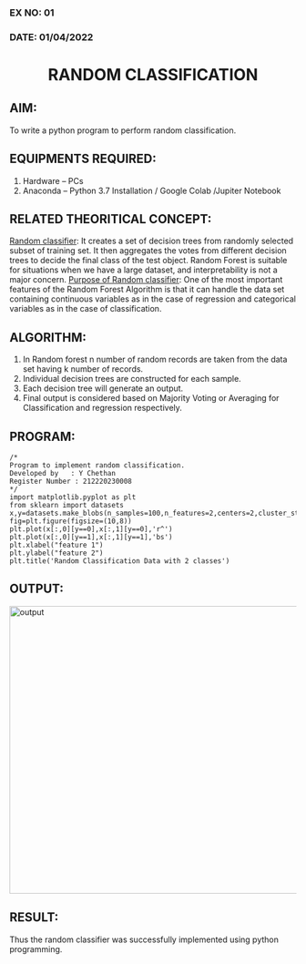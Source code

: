 ### EX NO: 01
### DATE: 01/04/2022
# <p align="center">RANDOM CLASSIFICATION<p/>
## AIM:
To write a python program to perform random classification.
## EQUIPMENTS REQUIRED:
1. Hardware – PCs
2. Anaconda – Python 3.7 Installation / Google Colab /Jupiter Notebook 
## RELATED THEORITICAL CONCEPT:
<ins>Random classifier</ins>: It creates a set of decision trees from randomly selected subset of training set. It then aggregates the votes from different decision trees to decide the final class of the test object. Random Forest is suitable for situations when we have a large dataset, and interpretability is not a major concern.
<ins>Purpose of Random classifier</ins>: One of the most important features of the Random Forest Algorithm is that it can handle the data set containing continuous variables as in the case of regression and categorical variables as in the case of classification.
## ALGORITHM:
1. In Random forest n number of random records are taken from the data set having k number of records.
2. Individual decision trees are constructed for each sample.
3. Each decision tree will generate an output.
4. Final output is considered based on Majority Voting or Averaging for Classification and regression respectively.
## PROGRAM:
```
/*
Program to implement random classification.
Developed by   : Y Chethan
Register Number : 212220230008
*/
import matplotlib.pyplot as plt
from sklearn import datasets
x,y=datasets.make_blobs(n_samples=100,n_features=2,centers=2,cluster_std=1.05,random_state=2)
fig=plt.figure(figsize=(10,8))
plt.plot(x[:,0][y==0],x[:,1][y==0],'r^')
plt.plot(x[:,0][y==1],x[:,1][y==1],'bs')
plt.xlabel("feature 1")
plt.ylabel("feature 2")
plt.title('Random Classification Data with 2 classes')
```

## OUTPUT:
<img width="505" alt="output" src="https://user-images.githubusercontent.com/75234991/163532920-70581c32-b131-41bb-8f9e-d7bf011bf901.png">

## RESULT:
Thus the random classifier was successfully implemented using python programming.
